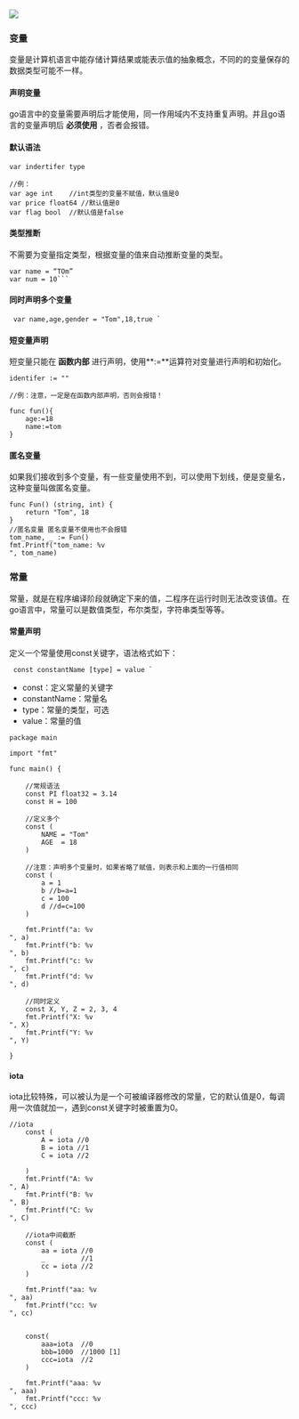 
<BlogInfo id="1234" title="golang学习笔记系列之变量和常量" author="白日梦想猿" pv=0 read_times=0 pre_cost_time=79 category="golang" tag_list="['golang']" create_time="2022.09.10 17:54:03.363674" update_time="2022.09.13 19:57:41" />

###  

![](https://gimg2.baidu.com/image_search/src=http%3A%2F%2Fp8.itc.cn%2Fq_70%2Fimages03%2F20210221%2Fd778753d6a0d4ab9b685aaf362810c0d.gif&refer=http%3A%2F%2Fp8.itc.cn&app=2002&size=f9999,10000&q=a80&n=0&g=0n&fmt=auto?sec=1665661975&t=37860c72d333426b69c936abcb7d5473)

### 变量

变量是计算机语言中能存储计算结果或能表示值的抽象概念，不同的的变量保存的数据类型可能不一样。

#### 声明变量

go语言中的变量需要声明后才能使用，同一作用域内不支持重复声明。并且go语言的变量声明后 **必须使用** ，否者会报错。

#### 默认语法


```golang
var indertifer type

//例：
var age int    //int类型的变量不赋值，默认值是0
var price float64 //默认值是0
var flag bool  //默认值是false 
```


#### 类型推断

不需要为变量指定类型，根据变量的值来自动推断变量的类型。

```golang
var name = “TOm”
var num = 10```

```
#### 同时声明多个变量

```golang
 var name,age,gender = "Tom",18,true `
```

#### 短变量声明

短变量只能在 **函数内部** 进行声明，使用**:=**运算符对变量进行声明和初始化。

```golang
identifer := ""

//例：注意，一定是在函数内部声明，否则会报错！

func fun(){
    age:=18
	name:=tom
}
```

#### 匿名变量

如果我们接收到多个变量，有一些变量使用不到，可以使用下划线，便是变量名，这种变量叫做匿名变量。


```golang
func Fun() (string, int) {
	return "Tom", 18
}
//匿名变量 匿名变量不使用也不会报错
tom_name, _ := Fun()
fmt.Printf("tom_name: %v
", tom_name)
```


### 常量

常量，就是在程序编译阶段就确定下来的值，二程序在运行时则无法改变该值。在go语言中，常量可以是数值类型，布尔类型，字符串类型等等。

#### 常量声明

定义一个常量使用const关键字，语法格式如下：

```golang
 const constantName [type] = value `
```
  * const：定义常量的关键字
  * constantName：常量名
  * type：常量的类型，可选
  * value：常量的值

```golang
package main

import "fmt"

func main() {

	//常规语法
	const PI float32 = 3.14
	const H = 100

	//定义多个
	const (
		NAME = "Tom"
		AGE  = 18
	)

	//注意：声明多个变量时，如果省略了赋值，则表示和上面的一行值相同
	const (
		a = 1
		b //b=a=1
		c = 100
		d //d=c=100
	)

	fmt.Printf("a: %v
", a)
	fmt.Printf("b: %v
", b)
	fmt.Printf("c: %v
", c)
	fmt.Printf("d: %v
", d)

	//同时定义
	const X, Y, Z = 2, 3, 4
	fmt.Printf("X: %v
", X)
	fmt.Printf("Y: %v
", Y)

}
```

#### iota

iota比较特殊，可以被认为是一个可被编译器修改的常量，它的默认值是0，每调用一次值就加一，遇到const关键字时被重置为0。

```golang
//iota
	const (
		A = iota //0 
		B = iota //1
		C = iota //2

	)
	fmt.Printf("A: %v
", A)
	fmt.Printf("B: %v
", B)
	fmt.Printf("C: %v
", C)

	//iota中间截断
	const (
		aa = iota //0
		_         //1
		cc = iota //2
	)

	fmt.Printf("aa: %v
", aa)
	fmt.Printf("cc: %v
", cc)


	const(
		aaa=iota  //0
		bbb=1000  //1000 [1]
		ccc=iota  //2
	)

	fmt.Printf("aaa: %v
", aaa)
	fmt.Printf("ccc: %v
", ccc)
```



